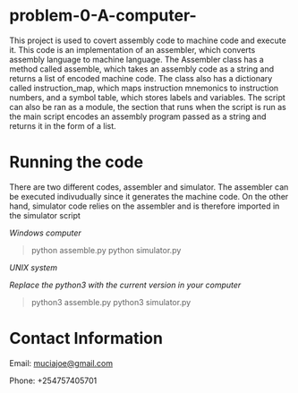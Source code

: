 # problem-0-A-computer-
This project is used to covert assembly code to machine code and execute it.
This code is an implementation of an assembler, which converts assembly language to machine language.
The Assembler class has a method called assemble, which takes an assembly code as a string and returns
a list of encoded machine code. The class also has a dictionary called instruction_map, which maps instruction mnemonics
to instruction numbers, and a symbol table, which stores labels and variables. 
The script can also be ran as a module, the section that runs when the script is run as the main script encodes 
an assembly program passed as a string and returns it in the form of a list. 

# Running the code
There are two different codes, assembler and simulator.
The assembler can be executed indivudually since it generates the machine code.
On the other hand, simulator code relies on the assembler and is therefore imported 
in the simulator script

*Windows computer*

> python assemble.py
> python simulator.py

*UNIX system*

*Replace the python3 with the current version in your computer*

> python3 assemble.py
> python3 simulator.py

# Contact Information
Email: muciajoe@gmail.com

Phone: +254757405701
